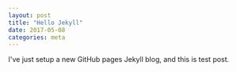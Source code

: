 ```yaml
---
layout: post
title: "Hello Jekyll"
date: 2017-05-08
categories: meta
---
```

I've just setup a new GitHub pages Jekyll blog, and this is test post.
